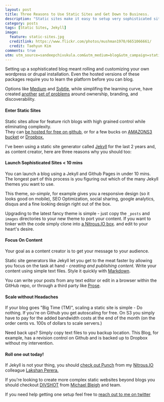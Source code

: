 ```yaml
---
layout: post
title: Three Reasons to Use Static Sites and Get Down to Business.
description: "Static sites make it easy to setup very sophisticated sites, let you focus on content and scale as needed."
category: posts
tags: [Static Sites, Jekyll]
image:
  feature: static-sites.jpg
  creditlink: https://www.flickr.com/photos/mushman1970/6651066661/
  credit: Taehyun Kim
comments: true
utm: utm_source=sandeepchivukula.com&utm_medium=blog&utm_campaign=staticsited
---
```


Setting up a sophisticated blog meant rolling and customizing your own wordpress
or drupal installation. Even the hosted versions of these packages require you to
learn the platform before you can blog.

Options like [Medium](https://medium.com/) and [Svbtle](https://svbtle.com/?),
while simplifing the learning curve, have created [another](https://medium.com/writers-on-writing/336300490cbb)
[set of problems](http://blog.spanishcurls.com/the-reasons-why-you-should-not-join-medium?{{page.utm}})
around ownership, branding, and discoverability.

#### Enter Static Sites

Static sites allow for feature rich blogs with high grained control while eliminating complexity.  
They can [be hosted for free on github](https://help.github.com/articles/what-are-github-pages?{{page.utm}}), or for
a few bucks on [AMAZONS3 bucket](http://docs.aws.amazon.com/AmazonS3/latest/dev/WebsiteHosting.html) or [Dropbox.](https://dropbox.com/??{{page.utm}})

I've been using a static site generator called [Jekyll](http://jekyllrb.com/?{{page.utm}}) for the last 2 years
and, as content creator, here are three reasons why you should too:

#### Launch Sophisticated Sites < 10 mins

You can launch a blog using a Jekyll and Github Pages in under 10 mins.
The longest part of this process is you figuring out which of the many
Jekyll themes you want to use.

This theme, *so-simple*, for example gives you a responsive design (so it looks
good on mobile), SEO Optimization, social sharing, google analytics, disqus and
a fine looking design right out of the box.

Upgrading to the latest fancy theme is simple - just copy the `_posts` and `images`
directories to your new theme to port your content. If you want to tinker with
the code simply clone into [a Nitrous.IO box](https://www.nitrous.io/?).
and edit to your heart's desire.

#### Focus On Content

Your goal as a content creator is to get your message to your audience.

Static site generators like Jekyll let you get to the meat faster by allowing
you focus on the task at hand - _creating and publishing content._ Write your
content using simple text files. Style it quickly with [Markdown](http://daringfireball.net/projects/markdown/?{{page.utm}}).

You can write your posts from any text editor or edit in a browser within the
GitHub repo, or through a third party like [Prose](http://prose.io/?{{page.utm}}).

#### Scale without Headaches

If your blog goes "Big Time (TM)", scaling a static site is simple - Do nothing.
If you're on Github you get autoscaling for free. On S3 you simply have to pay
for the added bandwidth costs at the end of the month
(on the order cents vs. 100s of dollars to scale servers.)

Need back ups? Simply copy text files to you backup location.
This Blog, for example, has a revision control on Github and is backed up to
Dropbox without my intervention.


#### Roll one out today!

If Jekyll is not your thing, you should [check out Punch](http://laktek.github.io/punch/?{{page.utm}}) from my
[Nitrous.IO](https://www.nitrous.io/?) colleague [Lakshan Perera.](http://www.laktek.com/?{{page.utm}})

If you're looking to create more complex static websites beyond blogs you should
checkout [DIVSHOT](https://www.divshot.com/?{{page.utm}}) from [Michael Bleigh](http://www.mbleigh.com/?{{page.utm}}) and team.

If you need help getting one setup feel free to [reach out to me on twitter](http://twitter.com/_sandeep?{{page.utm}})
